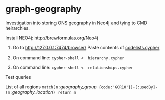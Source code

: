 # graph-geography

Investigation into storing ONS geography in Neo4j and tying to CMD heirarchies.

Install NEO4j: http://brewformulas.org/Neo4j

1. Go to http://127.0.0.1:7474/browser/
        Paste contents of [codelists.cypher](/cypher-scripts/codelists.cypher)

2. On command line: `cypher-shell <  hierarchy.cypher`

3. On command line: `cypher-shell <  relationships.cypher`


Test queries

List of all regions `match(n:`_geography_group_` {code:'GOR10'})-[:usedBy]-(m:`_geography_location_`) return m`